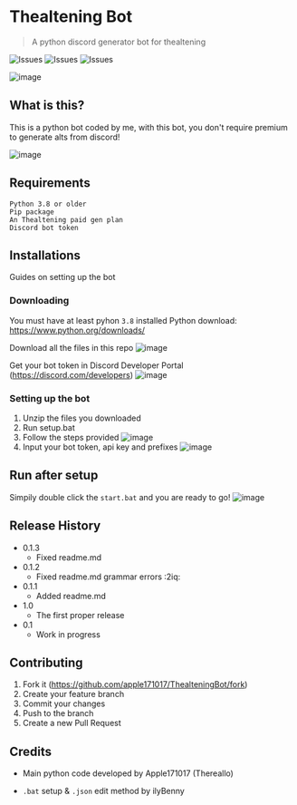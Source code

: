 # Thealtening Bot
> A python discord generator bot for thealtening

![Issues](https://img.shields.io/github/issues/apple171017/ThealteningBot) ![Issues](https://img.shields.io/github/forks/apple171017/ThealteningBot) ![Issues](https://img.shields.io/github/stars/apple171017/ThealteningBot)

![image](https://user-images.githubusercontent.com/64765950/114549345-77dc8b80-9c93-11eb-901d-f274b0412ee0.png)

## What is this?
This is a python bot coded by me, with this bot, you don't require premium to generate alts from discord!

![image](https://pays.host/uploads/7b39b7ce-a82c-4eb4-bc0e-8f6d87a18c34/8InDkMDO.png)

## Requirements
```
Python 3.8 or older
Pip package
An Thealtening paid gen plan
Discord bot token
```

## Installations
Guides on setting up the bot

### Downloading
You must have at least pyhon `3.8` installed
Python download: https://www.python.org/downloads/

Download all the files in this repo
![image](https://pays.host/uploads/7b39b7ce-a82c-4eb4-bc0e-8f6d87a18c34/qurONlss.gif)

Get your bot token in Discord Developer Portal (https://discord.com/developers)
![image](https://pays.host/uploads/7b39b7ce-a82c-4eb4-bc0e-8f6d87a18c34/77SKazvm.gif)


### Setting up the bot
1. Unzip the files you downloaded
2. Run setup.bat
3. Follow the steps provided
![image](https://pays.host/uploads/7b39b7ce-a82c-4eb4-bc0e-8f6d87a18c34/8hT59h79.gif)
4. Input your bot token, api key and prefixes
![image](https://pays.host/uploads/7b39b7ce-a82c-4eb4-bc0e-8f6d87a18c34/frr62SAA.gif)

## Run after setup
Simpily double click the `start.bat` and you are ready to go!
![image](https://pays.host/uploads/7b39b7ce-a82c-4eb4-bc0e-8f6d87a18c34/GRLh7NTu.gif)

## Release History

* 0.1.3
    * Fixed readme.md
* 0.1.2
    * Fixed readme.md grammar errors :2iq:
* 0.1.1
    * Added readme.md
* 1.0
    * The first proper release
* 0.1
    * Work in progress

## Contributing

1. Fork it (<https://github.com/apple171017/ThealteningBot/fork>)
2. Create your feature branch
3. Commit your changes
4. Push to the branch
5. Create a new Pull Request

## Credits
* Main python code developed by Apple171017 (Thereallo) 

* `.bat` setup & `.json` edit method by ilyBenny
